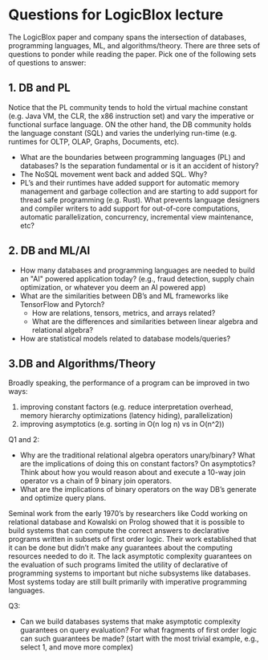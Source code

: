 # Questions for LogicBlox lecture

The LogicBlox paper and company spans the intersection of databases, programming languages, ML, and algorithms/theory.  There are three sets of questions to ponder while reading the paper.   Pick one of the following sets of questions to answer:

## 1. DB and PL

Notice that the PL community tends to hold the virtual machine constant (e.g. Java VM, the CLR, the x86 instruction set) and vary the imperative or functional surface language.  ON the other hand, the DB community holds the language constant (SQL) and varies the underlying run-time (e.g. runtimes for OLTP, OLAP, Graphs, Documents, etc).


- What are the boundaries between programming languages (PL) and databases?  Is the separation fundamental or is it an accident of history?
- The NoSQL movement went back and added SQL.  Why?
- PL’s and their runtimes have added support for automatic memory management and garbage collection and are starting to add support for thread safe programming (e.g. Rust).  What prevents language designers and compiler writers to add support for out-of-core computations, automatic parallelization, concurrency, incremental view maintenance, etc?


<!--- Why does the PL community ignore the relational/logic programming paradigm, ceding to the DB community (and perhaps the classic AI community)?  Can the DB community take advantage of the PL community's work on compilers, garbage collectors, type systems, functional data structures, etc?-->

## 2. DB and ML/AI

- How many databases and programming languages are needed to build an "AI"  powered application today?  (e.g., fraud detection, supply chain optimization, or whatever you deem an AI powered app)
- What are the similarities between DB’s and ML frameworks like TensorFlow and Pytorch?
  * How are relations, tensors, metrics, and arrays related?  
  * What are the differences and similarities between linear algebra and relational algebra?
- How are statistical models related to database models/queries?

## 3.DB and Algorithms/Theory

Broadly speaking, the performance of a program can be improved in two ways:  

1. improving constant factors (e.g. reduce interpretation overhead, memory hierarchy optimizations (latency hiding), parallelization)
2. improving asymptotics (e.g. sorting in O(n log n) vs in O(n^2))

Q1 and 2:

* Why are the traditional relational algebra operators unary/binary?  What are the implications of doing this on constant factors? On asymptotics?  Think about how you would reason about and execute a 10-way join operator vs a chain of 9 binary join operators.
* What are the implications of binary operators on the way DB’s generate and optimize query plans.

Seminal work from the early 1970’s by researchers like Codd working on relational database and Kowalski on Prolog showed that it is possible to build systems that can compute the correct answers to declarative programs written in subsets of first order logic.  Their work established that it can be done but didn’t make any guarantees about the computing resources needed to do it.  The lack asymptotic complexity guarantees on the evaluation of such programs limited the utility of declarative of programming systems to important but niche subsystems like databases.  Most systems today are still built primarily with imperative programming languages.  

Q3: 

* Can we build databases systems that make asymptotic complexity guarantees on query evaluation?  For what fragments of first order logic can such guarantees be made?  (start with the most trivial example, e.g., select 1, and move more complex)